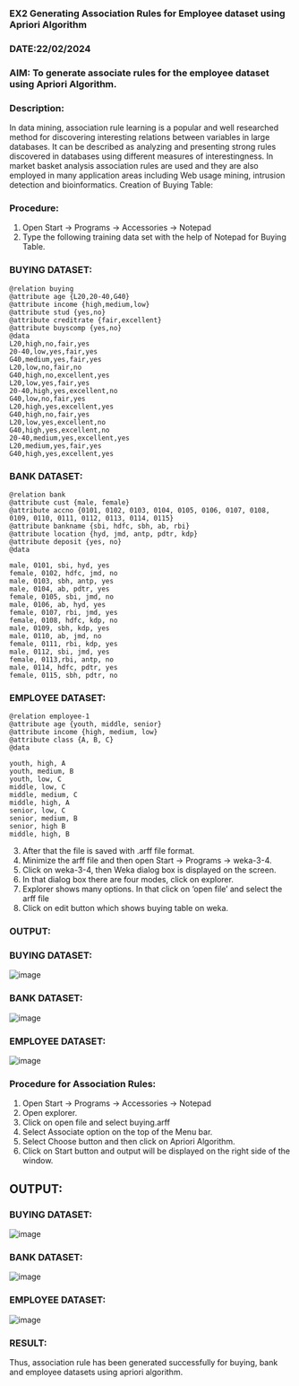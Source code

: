 ### EX2 Generating Association Rules for Employee dataset using Apriori Algorithm
### DATE:22/02/2024 
### AIM: To generate associate rules for the employee dataset using Apriori Algorithm.
### Description:
In data mining, association rule learning is a popular and well researched method for discovering interesting
relations between variables in large databases. It can be described as analyzing and presenting strong rules discovered
in databases using different measures of interestingness. In market basket analysis association rules are used and they
are also employed in many application areas including Web usage mining, intrusion detection and bioinformatics.
Creation of Buying Table:
### Procedure:
1) Open Start -> Programs -> Accessories -> Notepad
2) Type the following training data set with the help of Notepad for Buying Table.
### BUYING DATASET:
```
@relation buying
@attribute age {L20,20-40,G40}
@attribute income {high,medium,low}
@attribute stud {yes,no}
@attribute creditrate {fair,excellent}
@attribute buyscomp {yes,no}
@data
L20,high,no,fair,yes
20-40,low,yes,fair,yes
G40,medium,yes,fair,yes
L20,low,no,fair,no
G40,high,no,excellent,yes
L20,low,yes,fair,yes
20-40,high,yes,excellent,no
G40,low,no,fair,yes
L20,high,yes,excellent,yes
G40,high,no,fair,yes
L20,low,yes,excellent,no
G40,high,yes,excellent,no
20-40,medium,yes,excellent,yes
L20,medium,yes,fair,yes
G40,high,yes,excellent,yes
```
### BANK DATASET:
```
@relation bank
@attribute cust {male, female}
@attribute accno {0101, 0102, 0103, 0104, 0105, 0106, 0107, 0108, 0109, 0110, 0111, 0112, 0113, 0114, 0115}
@attribute bankname {sbi, hdfc, sbh, ab, rbi}
@attribute location {hyd, jmd, antp, pdtr, kdp}
@attribute deposit {yes, no}
@data

male, 0101, sbi, hyd, yes
female, 0102, hdfc, jmd, no
male, 0103, sbh, antp, yes
male, 0104, ab, pdtr, yes
female, 0105, sbi, jmd, no
male, 0106, ab, hyd, yes
female, 0107, rbi, jmd, yes
female, 0108, hdfc, kdp, no
male, 0109, sbh, kdp, yes
male, 0110, ab, jmd, no
female, 0111, rbi, kdp, yes
male, 0112, sbi, jmd, yes
female, 0113,rbi, antp, no
male, 0114, hdfc, pdtr, yes
female, 0115, sbh, pdtr, no
```
### EMPLOYEE DATASET:
```
@relation employee-1
@attribute age {youth, middle, senior}
@attribute income {high, medium, low}
@attribute class {A, B, C}
@data

youth, high, A
youth, medium, B
youth, low, C
middle, low, C
middle, medium, C
middle, high, A
senior, low, C
senior, medium, B
senior, high B
middle, high, B
```
3) After that the file is saved with .arff file format.
4) Minimize the arff file and then open Start -> Programs -> weka-3-4.
5) Click on weka-3-4, then Weka dialog box is displayed on the screen.
6) In that dialog box there are four modes, click on explorer.
7) Explorer shows many options. In that click on ‘open file’ and select the arff file
8) Click on edit button which shows buying table on weka.
### OUTPUT:
### BUYING DATASET:
![image](https://github.com/HariniBaskar/WDM_EXP2/assets/93427253/0fa032bd-4ee6-40d5-a75b-76c3d2ac4f6c)
### BANK DATASET:
![image](https://github.com/HariniBaskar/WDM_EXP2/assets/93427253/1787735a-4a0e-4060-81f5-5ad050c0cb87)
### EMPLOYEE DATASET:
![image](https://github.com/HariniBaskar/WDM_EXP2/assets/93427253/3d1d8cd1-7a06-4617-b0d6-c827c2ab2534)

### Procedure for Association Rules:
1) Open Start -> Programs -> Accessories -> Notepad
2) Open explorer.
3) Click on open file and select buying.arff
4) Select Associate option on the top of the Menu bar.
5) Select Choose button and then click on Apriori Algorithm.
6) Click on Start button and output will be displayed on the right side of the window.

## OUTPUT:
### BUYING DATASET:
![image](https://github.com/HariniBaskar/WDM_EXP2/assets/93427253/d35e9798-1619-42cd-8a6c-2cb34e4dceb7)

### BANK DATASET:
![image](https://github.com/HariniBaskar/WDM_EXP2/assets/93427253/6111b306-c0fe-4684-9ddd-f69fb1f5f683)

### EMPLOYEE DATASET:
![image](https://github.com/HariniBaskar/WDM_EXP2/assets/93427253/0b557ebc-7070-4703-bb69-c73294640dcf)

### RESULT: 
Thus, association rule has been generated successfully for buying, bank and employee datasets using apriori algorithm.
